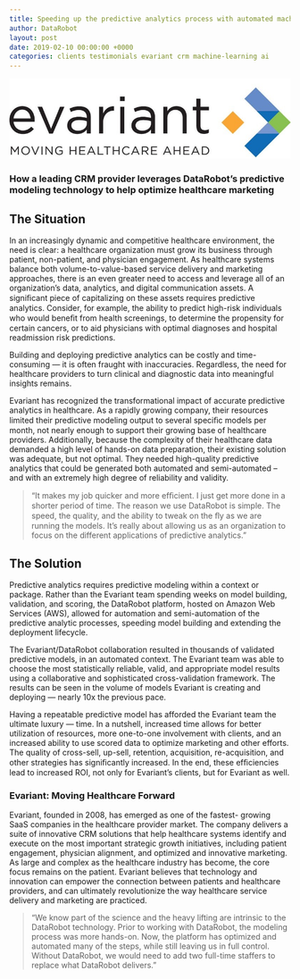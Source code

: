 ```yaml
---
title: Speeding up the predictive analytics process with automated machine learning
author: DataRobot
layout: post
date: 2019-02-10 00:00:00 +0000
categories: clients testimonials evariant crm machine-learning ai
---
```



![evariant](/img//evariant.jpg)
### How a leading CRM provider leverages DataRobot’s predictive modeling technology to help optimize healthcare marketing

## The Situation

In an increasingly dynamic and competitive healthcare environment, the need is clear: a healthcare organization must grow its business through patient, non-patient, and physician engagement. As healthcare systems balance both volume-to-value-based service delivery and marketing approaches, there is an even greater need to access and leverage all of an organization’s data, analytics, and digital communication assets. A signiﬁcant piece of capitalizing on these assets requires predictive analytics. Consider, for example, the ability to predict high-risk individuals who would beneﬁt from health screenings, to determine the propensity for certain cancers, or to aid physicians with optimal diagnoses and hospital readmission risk predictions.

Building and deploying predictive analytics can be costly and time-consuming — it is often fraught with inaccuracies. Regardless, the need for healthcare providers to turn clinical and diagnostic data into meaningful insights remains. 

Evariant has recognized the transformational impact of accurate predictive analytics in healthcare. As a rapidly growing company, their resources limited their predictive modeling output to several speciﬁc models per month, not nearly enough to support their growing base of healthcare providers. Additionally, because the complexity of their healthcare data demanded a high level of hands-on data preparation, their existing solution was adequate, but not optimal. They needed high-quality predictive analytics that could be generated both automated and semi-automated – and with an extremely high degree of reliability and validity.


> “It makes my job quicker and more efﬁcient. I just get more done in a shorter period of time. The reason we use DataRobot is simple. The speed, the quality, and the ability to tweak on the ﬂy as we are running the models. It’s really about allowing us as an organization to focus on the different applications of predictive analytics.”  

## The Solution
Predictive analytics requires predictive modeling within a context or package. Rather than the Evariant team spending weeks on model building, validation, and scoring, the DataRobot platform, hosted on Amazon Web Services (AWS), allowed for automation and semi-automation of the predictive analytic processes, speeding model building and extending the deployment lifecycle. 

The Evariant/DataRobot collaboration resulted in thousands of validated predictive models, in an automated context. The Evariant team was able to choose the most statistically reliable, valid, and appropriate model results using a collaborative and sophisticated cross-validation framework. The results can be seen in the volume of models Evariant is creating and deploying — nearly 10x the previous pace.

Having a repeatable predictive model has afforded the Evariant team the ultimate luxury — time. In a nutshell, increased time allows for better utilization of resources, more one-to-one involvement with clients, and an increased ability to use scored data to optimize marketing and other efforts. The quality of cross-sell, up-sell, retention, acquisition, re-acquisition, and other strategies has signiﬁcantly increased. In the end, these efﬁciencies lead to increased ROI, not only for Evariant’s clients, but for Evariant as well.

### Evariant: Moving Healthcare Forward
Evariant, founded in 2008, has emerged as one of the fastest- growing SaaS companies in the healthcare provider market. The company delivers a suite of innovative CRM solutions that help healthcare systems identify and execute on the most important strategic growth initiatives, including patient engagement, physician alignment, and optimized and innovative marketing. As large and complex as the healthcare industry has become, the core focus remains on the patient. Evariant believes that technology and innovation can empower the connection between patients and healthcare providers, and can ultimately revolutionize the way healthcare service delivery and marketing are practiced.



> “We know part of the science and the heavy lifting are intrinsic to the DataRobot technology. Prior to working with DataRobot, the modeling process was more hands-on. Now, the platform has optimized and automated many of the steps, while still leaving us in full control. Without DataRobot, we would need to add two full-time staffers to replace what DataRobot delivers.”  
